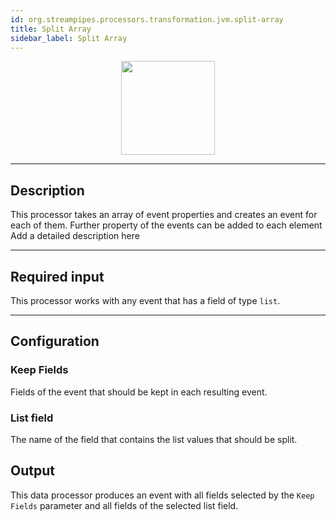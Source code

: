 ```yaml
---
id: org.streampipes.processors.transformation.jvm.split-array
title: Split Array
sidebar_label: Split Array
---
```




<p align="center"> 
    <img src="/img/pipeline-elements/org.streampipes.processors.transformation.jvm.split-array/icon.png" width="150px;" class="pe-image-documentation"/>
</p>

***

## Description

This processor takes an array of event properties and creates an event for each of them. Further property of the events can be added to each element
Add a detailed description here

***

## Required input

This processor works with any event that has a field of type ``list``.

***

## Configuration

### Keep Fields

Fields of the event that should be kept in each resulting event.

### List field

The name of the field that contains the list values that should be split.


## Output

This data processor produces an event with all fields selected by the ``Keep Fields`` parameter and all fields of the
 selected list field.